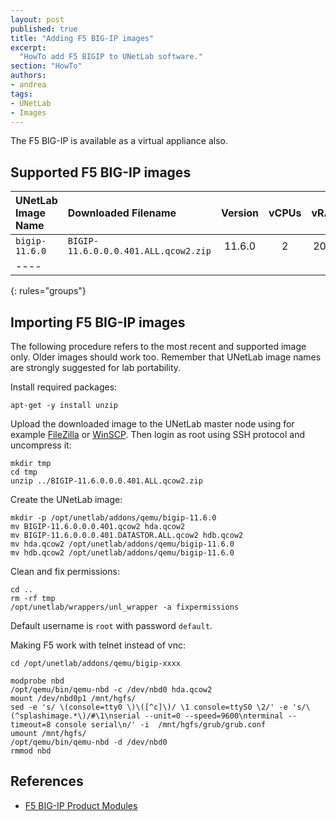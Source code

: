 ```yaml
---
layout: post
published: true
title: "Adding F5 BIG-IP images"
excerpt:
  "HowTo add F5 BIGIP to UNetLab software."
section: "HowTo"
authors:
- andrea
tags:
- UNetLab
- Images
---
```


The F5 BIG-IP is available as a virtual appliance also.

## Supported F5 BIG-IP images

| UNetLab Image Name | Downloaded Filename | Version | vCPUs | vRAM |
|:--|:--|:-:|:-:|:-:|
| `bigip-11.6.0` | `BIGIP-11.6.0.0.0.401.ALL.qcow2.zip` | 11.6.0 | 2 | 2048 |
|----
{: rules="groups"}

## Importing F5 BIG-IP images

The following procedure refers to the most recent and supported image only. Older images should work too. Remember that UNetLab image names are strongly suggested for lab portability.

Install required packages:

~~~
apt-get -y install unzip
~~~

Upload the downloaded image to the UNetLab master node using for example [FileZilla](https://filezilla-project.org/ "FileZilla") or [WinSCP](http://winscp.net/ "WinSCP"). Then login as root using SSH protocol and uncompress it:

~~~
mkdir tmp
cd tmp
unzip ../BIGIP-11.6.0.0.0.401.ALL.qcow2.zip
~~~

Create the UNetLab image:

~~~
mkdir -p /opt/unetlab/addons/qemu/bigip-11.6.0
mv BIGIP-11.6.0.0.0.401.qcow2 hda.qcow2
mv BIGIP-11.6.0.0.0.401.DATASTOR.ALL.qcow2 hdb.qcow2
mv hda.qcow2 /opt/unetlab/addons/qemu/bigip-11.6.0
mv hdb.qcow2 /opt/unetlab/addons/qemu/bigip-11.6.0
~~~

Clean and fix permissions:

~~~
cd ..
rm -rf tmp
/opt/unetlab/wrappers/unl_wrapper -a fixpermissions
~~~

Default username is `root` with password `default`.

Making F5 work with telnet instead of vnc:

~~~
cd /opt/unetlab/addons/qemu/bigip-xxxx

modprobe nbd
/opt/qemu/bin/qemu-nbd -c /dev/nbd0 hda.qcow2
mount /dev/nbd0p1 /mnt/hgfs/
sed -e 's/ \(console=tty0 \)\([^c]\)/ \1 console=ttyS0 \2/' -e 's/\(^splashimage.*\)/#\1\nserial --unit=0 --speed=9600\nterminal --timeout=8 console serial\n/' -i  /mnt/hgfs/grub/grub.conf
umount /mnt/hgfs/
/opt/qemu/bin/qemu-nbd -d /dev/nbd0
rmmod nbd
~~~

## References

* [F5 BIG-IP Product Modules](https://f5.com/products/big-ip "F5 BIG-IP Product Modules")
